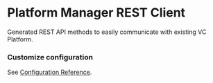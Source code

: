 # Platform Manager REST Client

Generated REST API methods to easily communicate with existing VC Platform.

### Customize configuration
See [Configuration Reference](https://cli.vuejs.org/config/).
